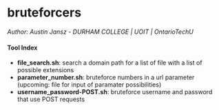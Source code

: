 # bruteforcers

*Author: Austin Jansz - DURHAM COLLEGE | UOIT | OntarioTechU*

#### Tool Index

- __file_search.sh__: search a domain path for a list of file with a list of possible extensions
- __parameter_number.sh__: bruteforce numbers in a url parameter (upcoming: file for input of paramater possibilities)
- __username_password-POST.sh__: bruteforce username and password that use POST requests